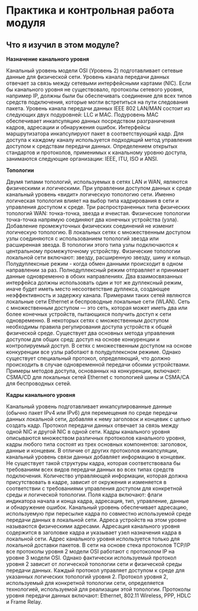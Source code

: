 #  Практика и контрольная работа модуля

<!-- 6.4.1 -->
##  Что я изучил в этом модуле?

**Назначение канального уровня**

Канальный уровень модели OSI (Уровень 2) подготавливает сетевые данные для физической сети. Уровень канала передачи данных отвечает за связь между сетевыми интерфейсными картами (NIC). Если бы канального уровня не существовало, протоколы сетевого уровня, например IP, должны были бы обеспечивать соединение для всех типов средств подключения, которые могли встретиться на пути следования пакета. Уровень канала передачи данных IEEE 802 LAN/MAN состоит из следующих двух подуровней: LLC и MAC. Подуровень MAC обеспечивает инкапсуляцию данных посредством разграничения кадров, адресации и обнаружения ошибок. Интерфейсы маршрутизатора инкапсулируют пакет в соответствующий кадр. Для доступа к каждому каналу используется подходящий метод управления доступом к средствам передачи данных. Определением открытых стандартов и протоколов, применимых к канальному уровню доступа, занимаются следующие организации: IEEE, ITU, ISO и ANSI.

**Топологии**

Двумя типами топологий, используемых в сетях LAN и WAN, являются физическими и логическими. При управлении доступом данных к среде канальный уровень «видит» логическую топологию сети. Именно логическая топология влияет на выбор типа кадрирования в сети и управления доступом к среде. Три распространенных типа физических топологий WAN: точка-точка, звезда и ячеистая. Физические топологии точка-точка напрямую соединяют два конечных устройства (узла). Добавление промежуточных физических соединений не изменит логическую топологию. В локальных сетях с множественным доступом узлы соединяются с использованием топологий звезда или расширенная звезда. В топологии этого типа узлы подключаются к центральному промежуточному устройству. Физические топологии локальной сети включают: звезду, расширенную звезду, шину и кольцо. Полудуплексные режим - когда обмен данными происходит в одном направлении за раз. Полнодуплексный режим отправляет и принимает данные одновременно в обоих направлениях. Два взаимосвязанных интерфейса должны использовать один и тот же дуплексный режим, иначе будет иметь место несоответствие дуплекса, создающее неэффективность и задержку канала. Примерами таких сетей являются локальные сети Ethernet и беспроводные локальные сети (WLAN). Сеть с множественным доступом — это сеть, которая может иметь два или более конечных устройств, пытающихся получить доступ к сети одновременно. В некоторых сетях с множественным доступом необходимы правила регулирования доступа устройств к общей физической среде. Существует два основных метода управления доступом для общих сред: доступ на основе конкуренции и контролируемый доступ. В сетях с множественным доступом на основе конкуренции все узлы работают в полудуплексном режиме. Однако существует специальный протокол, определяющий, что должно происходить в случае одновременной передачи обоими устройствами. Примеры методов доступа, основанных на конкуренции, включают: CSMA/CD для локальных сетей Ethernet с топологией шины и CSMA/CA для беспроводных сетей.

**Кадры канального уровня**

Канальный уровень подготавливает инкапсулированные данные (обычно пакет IPv4 или IPv6) для перемещения по среде передачи данных локальной сети, добавляя к нему заголовок и концевик с целью создать кадр. Протокол передачи данных отвечает за связь между одной NIC и другой NIC в одной сети. Кадры канального уровня описываются множеством различных протоколов канального уровня, кадры любого типа состоят из трех основных компонентов: заголовок, данные и концевик. В отличие от других протоколов инкапсуляции, канальный уровень связи данных добавляет информацию в концевик. Не существует такой структуры кадра, которая соответствовала бы требованиям всех видов передачи данных во всех типах средств подключения. Количество управляющей информации, которая должна присутствовать в кадре, зависит от окружения и изменяется в соответствии с требованиями управления доступом для конкретной среды и логической топологии. Поля кадра включают: флаги индикатора начала и конца кадра, адресация, тип, управление, данные и обнаружение ошибок. Канальный уровень обеспечивает адресацию, используемую при пересылке кадра по совместно используемой среде передачи данных в локальной сети. Адреса устройств на этом уровне называются физическими адресами. Адресация канального уровня содержится в заголовке кадра и указывает узел назначения кадра в локальной сети. Адрес канального уровня используется только для локальной доставки пакетов. В сети на основе стека протоколов TCP/IP все протоколы уровня 2 модели OSI работают с протоколом IP на уровне 3 модели OSI. Однако фактически используемый протокол уровня 2 зависит от логической топологии сети и физической среды передачи данных. Каждый протокол управляет доступом к среде для указанных логических топологий уровня 2. Протокол уровня 2, используемый для конкретной топологии сети, определяется технологией, используемой для реализации этой топологии. Протоколы уровня передачи данных включают: Ethernet, 802.11 Wireless, PPP, HDLC и Frame Relay.

<!-- 6.4.2 -->
<!-- quiz -->

